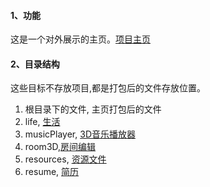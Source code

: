 #### 1、功能
这是一个对外展示的主页。[项目主页](https://dslming.github.io)

#### 2、目录结构
这些目标不存放项目,都是打包后的文件存放位置。
1) 根目录下的文件, 主页打包后的文件
2) life, [生活](https://dslming.github.io/rouse/index.html)
3) musicPlayer, [3D音乐播放器](https://dslming.github.io/musicPlayer/index.html)
4) room3D,[房间编辑](https://dslming.github.io/room3D/index.html)
5) resources, [资源文件](https://dslming.github.io/resources)
6) resume, [简历](https://dslming.github.io/resume/note.md)
